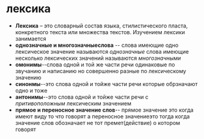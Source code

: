# лексика
- **Лексика** – это сло­вар­ный состав язы­ка, сти­ли­сти­че­ско­го пла­ста,
 кон­крет­но­го тек­ста или мно­же­ства тек­стов. Изучением лек­си­ки зани­ма­ет­ся 
- **однозначные и многозначныеслова** -- слова имеющие одно лексическое 
значение называются _однозначные_ слова имеющие несколько 
лексических значений называются _многозначными_
- **омонимы**--слова одной и той же части речи одинаковые по звучанию
и написанию но совершенно разные по лексическому значению
- **синонмы**--это слова одной и тойже части речи которые обрзначают
одно и тоже
- **антонимы**--это слова одной и тойже части речи с _притивоположным_
лексическим значением
- **прямое и переносное значение слов**-- прямое значение это когда имеют
 виду то что говорят а переносное значениеэто тогда когда значение слов обозначает не тот премет(действие) о котором говорят 